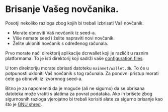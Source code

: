 # <i class="fa fa-hdd-o"></i> Brisanje Vašeg novčanika.

Posotji nekoliko razloga zbog kojih bi trebali izbrisati Vaš novčanik.

* Morate obnoviti Vaš novčanik iz seed-a.
* Više nemate seed i želite napraviti novi novčanik.
* Želite ukloniti novčanik s određenog računala.

Prvo morate naći direktorij aplikacije dcrwallet koji je različit u raznim platformama. 
To je isti direktorij koji sadrži vaše [configuration files](/getting-started/startup-basics.md#configuration-files).

U tom direktoriju morate obrisati datoteku `mainnet/wallet.db`.
To će u potpunosti ukloniti Vaš novčanik s tog računala. Za ponovni pristup
morati ćete ga obnoviti iz izvornnog seed-a. 

Bitno je za napomeniti da je moguće (ali ne sigurno) da se
obrisana datoteka može vratiti s alatima za povrat podataka. Ako
ih brišete zbog sigurnosnih razloga vjerojatno bi trebali korisiti alate
za sigurno brisanje kao što je
[GNU shred](https://www.gnu.org/software/coreutils/manual/html_node/shred-invocation.html). 


